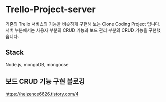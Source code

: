# Trello-Project-server

기존의 Trello 서비스의 기능을 비슷하게 구현해 보는 Clone Coding Project 입니다. 서버 부분에서는 사용자 부분의 CRUD 기능과 보드 관리 부분의 CRUD 기능을 구현했습니다.

## Stack
Node.js, mongoDB, mongoose

## 보드 CRUD 기능 구현 블로깅
https://heizence6626.tistory.com/4

